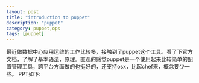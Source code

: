 ```yaml
---
layout: post
title: "introduction to puppet"
description: "puppet"
category: puppet,ops
tags: [puppet]
---
```


最近做数据中心应用运维的工作比较多，接触到了puppet这个工具。看了下官方文档，了解了基本语法，原理。直观的感觉puppet是一个使用起来比较简单的配置管理工具，跨平台方面做的也挺好的，还支持osx，比起chef来，概念要少一些。
PPT如下:

<script async class="speakerdeck-embed" data-id="1b0421b029f201329590166834114127" data-ratio="1.33333333333333" src="//speakerdeck.com/assets/embed.js"></script>
